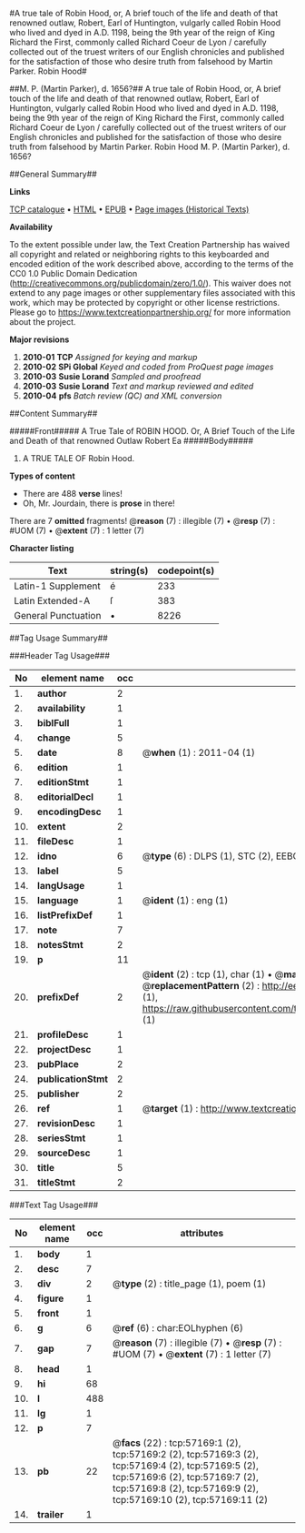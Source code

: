 #A true tale of Robin Hood, or, A brief touch of the life and death of that renowned outlaw, Robert, Earl of Huntington, vulgarly called Robin Hood who lived and dyed in A.D. 1198, being the 9th year of the reign of King Richard the First, commonly called Richard Coeur de Lyon / carefully collected out of the truest writers of our English chronicles and published for the satisfaction of those who desire truth from falsehood by Martin Parker. Robin Hood#

##M. P. (Martin Parker), d. 1656?##
A true tale of Robin Hood, or, A brief touch of the life and death of that renowned outlaw, Robert, Earl of Huntington, vulgarly called Robin Hood who lived and dyed in A.D. 1198, being the 9th year of the reign of King Richard the First, commonly called Richard Coeur de Lyon / carefully collected out of the truest writers of our English chronicles and published for the satisfaction of those who desire truth from falsehood by Martin Parker.
Robin Hood
M. P. (Martin Parker), d. 1656?

##General Summary##

**Links**

[TCP catalogue](http://www.ota.ox.ac.uk/tcp/)  • 
[HTML](http://tei.it.ox.ac.uk/tcp/Texts-HTML/free/A56/A56375.html)  • 
[EPUB](http://tei.it.ox.ac.uk/tcp/Texts-EPUB/free/A56/A56375.epub) • 
[Page images (Historical Texts)](https://historicaltexts.jisc.ac.uk/eebo-12252539e)

**Availability**

To the extent possible under law, the Text Creation Partnership has waived all copyright and related or neighboring rights to this keyboarded and encoded edition of the work described above, according to the terms of the CC0 1.0 Public Domain Dedication (http://creativecommons.org/publicdomain/zero/1.0/). This waiver does not extend to any page images or other supplementary files associated with this work, which may be protected by copyright or other license restrictions. Please go to https://www.textcreationpartnership.org/ for more information about the project.

**Major revisions**

1. __2010-01__ __TCP__ *Assigned for keying and markup*
1. __2010-02__ __SPi Global__ *Keyed and coded from ProQuest page images*
1. __2010-03__ __Susie Lorand__ *Sampled and proofread*
1. __2010-03__ __Susie Lorand__ *Text and markup reviewed and edited*
1. __2010-04__ __pfs__ *Batch review (QC) and XML conversion*

##Content Summary##

#####Front#####
A True Tale of ROBIN HOOD. Or, A Brief Touch of the Life and Death of that renowned Outlaw Robert Ea
#####Body#####

1. A TRUE TALE OF Robin Hood.

**Types of content**

  * There are 488 **verse** lines!
  * Oh, Mr. Jourdain, there is **prose** in there!

There are 7 **omitted** fragments! 
 @__reason__ (7) : illegible (7)  •  @__resp__ (7) : #UOM (7)  •  @__extent__ (7) : 1 letter (7)

**Character listing**


|Text|string(s)|codepoint(s)|
|---|---|---|
|Latin-1 Supplement|é|233|
|Latin Extended-A|ſ|383|
|General Punctuation|•|8226|

##Tag Usage Summary##

###Header Tag Usage###

|No|element name|occ|attributes|
|---|---|---|---|
|1.|__author__|2||
|2.|__availability__|1||
|3.|__biblFull__|1||
|4.|__change__|5||
|5.|__date__|8| @__when__ (1) : 2011-04 (1)|
|6.|__edition__|1||
|7.|__editionStmt__|1||
|8.|__editorialDecl__|1||
|9.|__encodingDesc__|1||
|10.|__extent__|2||
|11.|__fileDesc__|1||
|12.|__idno__|6| @__type__ (6) : DLPS (1), STC (2), EEBO-CITATION (1), OCLC (1), VID (1)|
|13.|__label__|5||
|14.|__langUsage__|1||
|15.|__language__|1| @__ident__ (1) : eng (1)|
|16.|__listPrefixDef__|1||
|17.|__note__|7||
|18.|__notesStmt__|2||
|19.|__p__|11||
|20.|__prefixDef__|2| @__ident__ (2) : tcp (1), char (1)  •  @__matchPattern__ (2) : ([0-9\-]+):([0-9IVX]+) (1), (.+) (1)  •  @__replacementPattern__ (2) : http://eebo.chadwyck.com/downloadtiff?vid=$1&page=$2 (1), https://raw.githubusercontent.com/textcreationpartnership/Texts/master/tcpchars.xml#$1 (1)|
|21.|__profileDesc__|1||
|22.|__projectDesc__|1||
|23.|__pubPlace__|2||
|24.|__publicationStmt__|2||
|25.|__publisher__|2||
|26.|__ref__|1| @__target__ (1) : http://www.textcreationpartnership.org/docs/. (1)|
|27.|__revisionDesc__|1||
|28.|__seriesStmt__|1||
|29.|__sourceDesc__|1||
|30.|__title__|5||
|31.|__titleStmt__|2||


###Text Tag Usage###

|No|element name|occ|attributes|
|---|---|---|---|
|1.|__body__|1||
|2.|__desc__|7||
|3.|__div__|2| @__type__ (2) : title_page (1), poem (1)|
|4.|__figure__|1||
|5.|__front__|1||
|6.|__g__|6| @__ref__ (6) : char:EOLhyphen (6)|
|7.|__gap__|7| @__reason__ (7) : illegible (7)  •  @__resp__ (7) : #UOM (7)  •  @__extent__ (7) : 1 letter (7)|
|8.|__head__|1||
|9.|__hi__|68||
|10.|__l__|488||
|11.|__lg__|1||
|12.|__p__|7||
|13.|__pb__|22| @__facs__ (22) : tcp:57169:1 (2), tcp:57169:2 (2), tcp:57169:3 (2), tcp:57169:4 (2), tcp:57169:5 (2), tcp:57169:6 (2), tcp:57169:7 (2), tcp:57169:8 (2), tcp:57169:9 (2), tcp:57169:10 (2), tcp:57169:11 (2)|
|14.|__trailer__|1||
